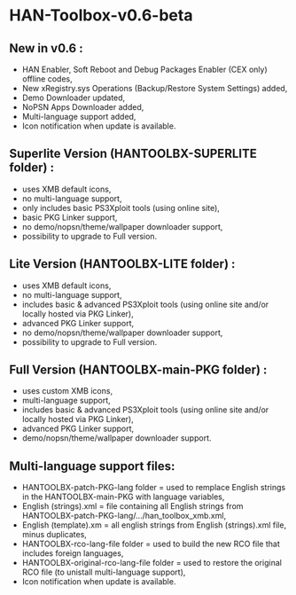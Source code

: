 # HAN-Toolbox-v0.6-beta

## New in v0.6 : 
* HAN Enabler, Soft Reboot and Debug Packages Enabler (CEX only) offline codes,
* New xRegistry.sys Operations (Backup/Restore System Settings) added,
* Demo Downloader updated,
* NoPSN Apps Downloader added,
* Multi-language support added,
* Icon notification when update is available.

## Superlite Version (HANTOOLBX-SUPERLITE folder) : 
* uses XMB default icons, 
* no multi-language support, 
* only includes basic PS3Xploit tools (using online site),
* basic PKG Linker support,
* no demo/nopsn/theme/wallpaper downloader support,
* possibility to upgrade to Full version.

## Lite Version (HANTOOLBX-LITE folder) :
* uses XMB default icons, 
* no multi-language support, 
* includes basic & advanced PS3Xploit tools (using online site and/or locally hosted via PKG Linker),
* advanced PKG Linker support,
* no demo/nopsn/theme/wallpaper downloader support,
* possibility to upgrade to Full version.

## Full Version (HANTOOLBX-main-PKG folder) :
* uses custom XMB icons, 
* multi-language support, 
* includes basic & advanced PS3Xploit tools (using online site and/or locally hosted via PKG Linker),
* advanced PKG Linker support,
* demo/nopsn/theme/wallpaper downloader support.

## Multi-language support files:
* HANTOOLBX-patch-PKG-lang folder = used to remplace English strings in the HANTOOLBX-main-PKG with language variables,
* English (strings).xml = file containing all English strings from HANTOOLBX-patch-PKG-lang/.../han_toolbox_xmb.xml,
* English (template).xm = all english strings from English (strings).xml file, minus duplicates,
* HANTOOLBX-rco-lang-file folder = used to build the new RCO file that includes foreign languages,
* HANTOOLBX-original-rco-lang-file folder = used to restore the original RCO file (to unistall multi-language support),
* Icon notification when update is available.
	
